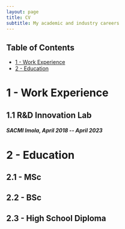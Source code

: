 ```yaml
---
layout: page
title: CV
subtitle: My academic and industry careers
---
```


## Table of Contents
- [1 - Work Experience](#1---work-experience)
- [2 - Education](#2---education)

# 1 - Work Experience
## 1.1 R&D Innovation Lab
#### _SACMI Imola, April 2018 -- April 2023_

# 2 - Education
## 2.1 - MSc
## 2.2 - BSc
## 2.3 - High School Diploma

